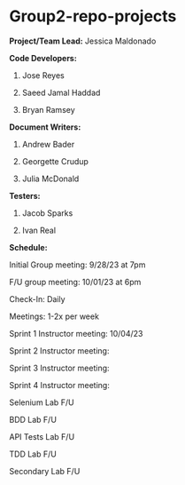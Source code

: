 # Group2-repo-projects
__Project/Team Lead:__ Jessica Maldonado

__Code Developers:__ 
1) Jose Reyes

2) Saeed Jamal Haddad

3) Bryan Ramsey

__Document Writers:__
1) Andrew Bader

2) Georgette Crudup

3) Julia McDonald
   
__Testers:__
1) Jacob Sparks 

2) Ivan Real
   
__Schedule:__

Initial Group meeting: 9/28/23 at 7pm

F/U group meeting: 10/01/23 at 6pm

Check-In: Daily

Meetings: 1-2x per week

Sprint 1 Instructor meeting: 10/04/23

Sprint 2 Instructor meeting:

Sprint 3 Instructor meeting:

Sprint 4 Instructor meeting:

Selenium Lab F/U

BDD Lab F/U

API Tests Lab F/U

TDD Lab F/U

Secondary Lab F/U
